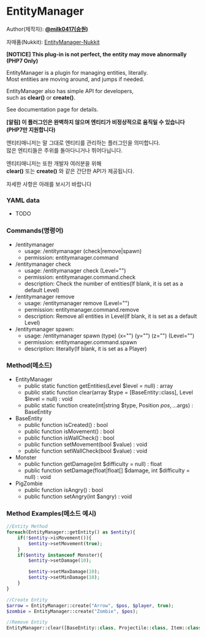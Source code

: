 # EntityManager
  
Author(제작자): **[@milk0417(승원)](https://github.com/milk0417)**  
  
자매품(Nukkit): [EntityManager-Nukkit](https://github.com/SW-Team/EntityManager)
    
**[NOTICE] This plug-in is not perfect, the entity may move abnormally (PHP7 Only)**
  
EntityManager is a plugin for managing entities, literally.  
Most entities are moving around, and jumps if needed.  
  
EntityManager also has simple API for developers,  
such as **clear()** or **create()**.  
  
See documentation page for details.  
  
**[알림] 이 플러그인은 완벽하지 않으며 엔티티가 비정상적으로 움직일 수 있습니다 (PHP7만 지원합니다)**  
  
엔티티매니저는 말 그대로 엔티티를 관리하는 플러그인을 의미합니다.  
많은 엔티티들은 주위를 돌아다니거나 뛰어다닙니다.  

엔티티매니저는 또한 개발자 여러분을 위해  
**clear()** 또는 **create()** 와 같은 간단한 API가 제공됩니다.  
  
자세한 사항은 아래를 보시기 바랍니다

### YAML data
  * TODO
  
### Commands(명령어)
  * /entitymanager
    * usage: /entitymanager (check|remove|spawn)
    * permission: entitymanager.command
  * /entitymanager check
    * usage: /entitymanager check (Level="")
    * permission: entitymanager.command.check
    * description: Check the number of entities(If blank, it is set as a default Level)
  * /entitymanager remove
    * usage: /entitymanager remove (Level="")
    * permission: entitymanager.command.remove
    * description: Remove all entities in Level(If blank, it is set as a default Level)
  * /entitymanager spawn:
    * usage: /entitymanager spawn (type) (x="") (y="") (z="") (Level="")
    * permission: entitymanager.command.spawn
    * description: literally(If blank, it is set as a Player)

### Method(메소드)
  * EntityManager
    * public static function getEntities(Level $level = null) : array
    * public static function clear(array $type = [BaseEntity::class], Level $level = null) : void
    * public static function create(int|string $type, Position $pos, ...$args) : BaseEntity
  * BaseEntity
    * public function isCreated() : bool
    * public function isMovement() : bool
    * public function isWallCheck() : bool
    * public function setMovement(bool $value) : void
    * public function setWallCheck(bool $value) : void
  * Monster
    * public function getDamage(int $difficulty = null) : float
    * public function setDamage(float|float[] $damage, int $difficulty = null) : void
  * PigZombie
    * public function isAngry() : bool
    * public function setAngry(int $angry) : void

### Method Examples(메소드 예시)
``` php
//Entity Method
foreach(EntityManager::getEntity() as $entity){
    if(!$entity->isMovement()){
        $entity->setMovement(true);
    }
    if($entity instanceof Monster){
        $entity->setDamage(10);

        $entity->setMaxDamage(10);
        $entity->setMinDamage(10);
    }
}

//Create Entity
$arrow = EntityManager::create("Arrow", $pos, $player, true);
$zombie = EntityManager::create("Zombie", $pos);

//Remove Entity
EntityManager::clear([BaseEntity::class, Projectile::class, Item::class]);
```
